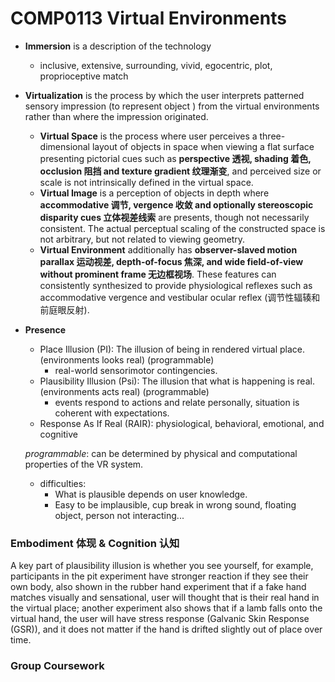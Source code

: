 # COMP0113 Virtual Environments

- **Immersion** is a description of the technology

  - inclusive, extensive, surrounding, vivid, egocentric, plot, proprioceptive match

- **Virtualization** is the process by which the user interprets patterned sensory impression (to represent object ) from the virtual environments rather than where the impression originated.

  - **Virtual Space** is the process where user perceives a three-dimensional layout of objects in space when viewing a flat surface presenting pictorial cues such as **perspective 透视, shading 着色, occlusion 阻挡 and texture gradient 纹理渐变**, and perceived size or scale is not intrinsically defined in the virtual space.
  - **Virtual Image** is a perception of objects in depth where **accommodative 调节, vergence 收敛 and optionally stereoscopic disparity cues 立体视差线索** are presents, though not necessarily consistent. The actual perceptual scaling of the constructed space is not arbitrary, but not related to viewing geometry.
  - **Virtual Environment** additionally has **observer-slaved motion parallax 运动视差, depth-of-focus 焦深, and wide field-of-view without prominent frame 无边框视场**. These features can consistently synthesized to provide physiological reflexes such as accommodative vergence and  vestibular ocular reflex (调节性辐辏和前庭眼反射).

- **Presence**

  - Place Illusion (PI): The illusion of being in rendered virtual place. (environments looks real) (programmable)
    - real-world sensorimotor contingencies.
  - Plausibility Illusion (Psi): The illusion that what is happening is real. (environments acts real) (programmable)
    - events respond to actions and relate personally, situation is coherent with expectations.
  - Response As If Real (RAIR): physiological, behavioral, emotional, and cognitive

  *programmable*: can be determined by physical and computational properties of the VR system.

  - difficulties: 
    - What is plausible depends on user knowledge.
    - Easy to be implausible, cup break in wrong sound, floating object, person not interacting...

### Embodiment 体现 & Cognition 认知

A key part of plausibility illusion is whether you see yourself, for example, participants in the pit experiment have stronger reaction if they see their own body, also shown in the rubber hand experiment that if a fake hand matches visually and sensational, user will thought that is their real hand in the virtual place; another experiment also shows that if a lamb falls onto the virtual hand, the user will have stress response (Galvanic Skin Response (GSR)), and it does not matter if the hand is drifted slightly out of place over time.









### Group Coursework

 

